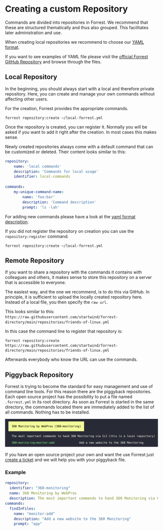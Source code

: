# Creating a custom Repository

Commands are divided into repositories in Forrest. We recommend that these are structured thematically and thus also grouped. This facilitates later administration and use.

When creating local repositories we recommend to choose our [YAML format](formats/yaml-format.md).

If you want to see examples of YAML file please visit the [official Forrest GitHub Repository](https://github.com/startwind/forrest-directory/tree/main/repositories) and browse through the files.

## Local Repository

In the beginning, you should always start with a local and therefore private repository. Here, you can create and manage your own commands without affecting other users.

For the creation, Forrest provides the appropriate commands.

```shell
forrest repository:create ~/local-forrest.yml
```

Once the repository is created, you can register it. Normally you will be asked if you want to add it right after the creation. In most cases this makes sense.

Newly created repositories always come with a default command that can be customized or deleted. Their content looks similar to this:

```yaml
repository:
    name: 'local commands'
    description: 'Commands for local usage'
    identifier: local-commands
    
commands:
    my-unique-command-name:
        name: 'foo:bar'
        description: 'Command description'
        prompt: 'ls -lah'
```

For adding new commands please have a look at the [yaml format description](formats/yaml-format.md).

If you did not register the repository on creation you can use the `repository:register` command.

````shell
forrest repository:create ~/local-forrest.yml
````

## Remote Repository

If you want to share a repository with the commands it contains with colleagues and others, it makes sense to store this repository on a server that is accessible to everyone.

The easiest way, and the one we recommend, is to do this via GitHub. In principle, it is sufficient to upload the locally created repository here. Instead of a local file, you then specify the `raw url`.

This looks similar to this:
`https://raw.githubusercontent.com/startwind/forrest-directory/main/repositories/friends-of-linux.yml`

In this case the command line to register that repository is:

```shell
forrest repository:create https://raw.githubusercontent.com/startwind/forrest-directory/main/repositories/friends-of-linux.yml
```

Afterwards everybody who know the URL can use the commands. 

## Piggyback Repository

Forrest is trying to become the standard for easy management and use of command line tools. For this reason there are the piggyback repositories.  Each open source project has the possibility to put a file named `.forrest.yml` in its root directory. As soon as Forrest is started in the same directory, the commands located there are immediately added to the list of all commands. Nothing has to be installed.

![Piggyback repo](images/piggyback_repo.png)

If you have an open source project your own and want the use Forrest just [create a ticket](https://github.com/startwind/forrest/issues) and we will help you with your piggyback file.

### Example

```yaml
repository:
  identifier: "360-monitoring"
  name: 360 Monitoring by WebPros
  description: The most important commands to hand 360 Monitoring via CLI
commands:
  findInFiles:
    name: "monitor:add"
    description: "Add a new website to the 360 Monitoring"
    prompt: "app"
```

